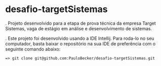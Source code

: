 # desafio-targetSistemas

. Projeto desenvolvido para a etapa de prova técnica da empresa Target Sistemas, vaga de estágio em análise e desenvolvimento de sistemas.

. Este projeto foi desenvolvido usando a IDE Intellij. Para roda-lo no seu computador, basta baixar o repositório na sua IDE de preferência com o 
seguinte comando abaixo:

    => git clone git@github.com:PauloBecker/desafio-targetSistemas.git



